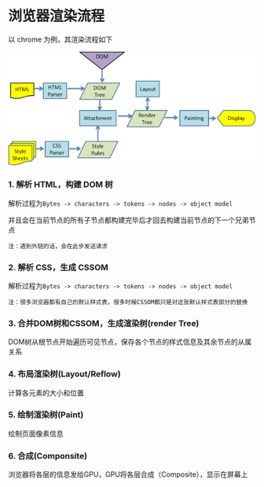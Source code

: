 # 浏览器渲染流程

以 chrome 为例，其渲染流程如下

![](./imgs/render.png)

### 1. 解析 HTML，构建 DOM 树

解析过程为`Bytes -> characters -> tokens -> nodes -> object model`

并且会在当前节点的所有子节点都构建完毕后才回去构建当前节点的下一个兄弟节点

`注：遇到外链的话，会在此步发送请求`

### 2. 解析 CSS，生成 CSSOM

解析过程为`Bytes -> characters -> tokens -> nodes -> object model`

`注：很多浏览器都有自己的默认样式表，很多时候CSSOM都只是对这张默认样式表部分的替换`

### 3. 合并DOM树和CSSOM，生成渲染树(render Tree)

DOM树从根节点开始遍历可见节点，保存各个节点的样式信息及其余节点的从属关系

### 4. 布局渲染树(Layout/Reflow)

计算各元素的大小和位置

### 5. 绘制渲染树(Paint)

绘制页面像素信息

### 6. 合成(Componsite)

浏览器将各层的信息发给GPU，GPU将各层合成（Composite），显示在屏幕上
